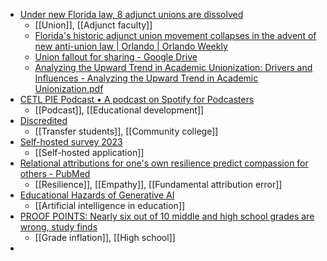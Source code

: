 - [Under new Florida law, 8 adjunct unions are dissolved](https://www.insidehighered.com/news/faculty-issues/labor-unionization/2024/08/12/under-new-florida-law-8-adjunct-unions-are)
	- [[Union]], [[Adjunct faculty]]
	- [Florida's historic adjunct union movement collapses in the advent of new anti-union law | Orlando | Orlando Weekly](https://www.orlandoweekly.com/news/floridas-historic-adjunct-union-movement-collapses-in-the-advent-of-new-anti-union-law-37460112)
	- [Union fallout for sharing - Google Drive](https://docs.google.com/spreadsheets/d/1yNktSQuKf4F4GsE5QiLwKB1LQzzUbJuftgRmmEJ5VA4/htmlview#gid=0)
	- [Analyzing the Upward Trend in Academic Unionization: Drivers and Influences - Analyzing the Upward Trend in Academic Unionization.pdf](https://thekeep.eiu.edu/cgi/viewcontent.cgi?article=1922&context=jcba)
- [CETL PIE Podcast • A podcast on Spotify for Podcasters](https://podcasters.spotify.com/pod/show/cetlpie)
	- [[Podcast]], [[Educational development]]
- [Discredited](https://hep.gse.harvard.edu/9781682539040/discredited/)
	- [[Transfer students]], [[Community college]]
- [Self-hosted survey 2023](https://selfhosted-survey-2023.deployn.de/?ref=selfh.st)
	- [[Self-hosted application]]
- [Relational attributions for one's own resilience predict compassion for others - PubMed](https://pubmed.ncbi.nlm.nih.gov/38206850/)
	- [[Resilience]], [[Empathy]], [[Fundamental attribution error]]
- [Educational Hazards of Generative AI ](https://www.cognitiveresonance.net/resources.html)
	- [[Artificial intelligence in education]]
- [PROOF POINTS: Nearly six out of 10 middle and high school grades are wrong, study finds](https://hechingerreport.org/proof-points-six-of-10-grades-wrong/)
	- [[Grade inflation]], [[High school]]
-